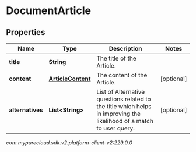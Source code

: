 # DocumentArticle


## Properties

| Name | Type | Description | Notes |
| ------------ | ------------- | ------------- | ------------- |
| **title** | **String** | The title of the Article. |  |
| **content** | [**ArticleContent**](ArticleContent) | The content of the Article. |  [optional] |
| **alternatives** | **List&lt;String&gt;** | List of Alternative questions related to the title which helps in improving the likelihood of a match to user query. |  [optional] |




_com.mypurecloud.sdk.v2:platform-client-v2:229.0.0_

